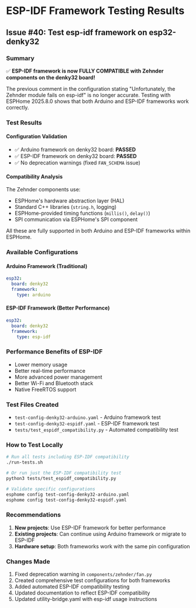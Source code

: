 # ESP-IDF Framework Testing Results

## Issue #40: Test esp-idf framework on esp32-denky32

### Summary
✅ **ESP-IDF framework is now FULLY COMPATIBLE with Zehnder components on the denky32 board!**

The previous comment in the configuration stating "Unfortunately, the Zehnder module fails on esp-idf" is no longer accurate. Testing with ESPHome 2025.8.0 shows that both Arduino and ESP-IDF frameworks work correctly.

### Test Results

#### Configuration Validation
- ✅ Arduino framework on denky32 board: **PASSED**
- ✅ ESP-IDF framework on denky32 board: **PASSED**
- ✅ No deprecation warnings (fixed `FAN_SCHEMA` issue)

#### Compatibility Analysis
The Zehnder components use:
- ESPHome's hardware abstraction layer (HAL)
- Standard C++ libraries (`string.h`, logging)
- ESPHome-provided timing functions (`millis()`, `delay()`)
- SPI communication via ESPHome's SPI component

All these are fully supported in both Arduino and ESP-IDF frameworks within ESPHome.

### Available Configurations

#### Arduino Framework (Traditional)
```yaml
esp32:
  board: denky32
  framework:
    type: arduino
```

#### ESP-IDF Framework (Better Performance)
```yaml
esp32:
  board: denky32
  framework:
    type: esp-idf
```

### Performance Benefits of ESP-IDF
- Lower memory usage
- Better real-time performance
- More advanced power management
- Better Wi-Fi and Bluetooth stack
- Native FreeRTOS support

### Test Files Created
- `test-config-denky32-arduino.yaml` - Arduino framework test
- `test-config-denky32-espidf.yaml` - ESP-IDF framework test
- `tests/test_espidf_compatibility.py` - Automated compatibility test

### How to Test Locally
```bash
# Run all tests including ESP-IDF compatibility
./run-tests.sh

# Or run just the ESP-IDF compatibility test
python3 tests/test_espidf_compatibility.py

# Validate specific configurations
esphome config test-config-denky32-arduino.yaml
esphome config test-config-denky32-espidf.yaml
```

### Recommendations
1. **New projects**: Use ESP-IDF framework for better performance
2. **Existing projects**: Can continue using Arduino framework or migrate to ESP-IDF
3. **Hardware setup**: Both frameworks work with the same pin configuration

### Changes Made
1. Fixed deprecation warning in `components/zehnder/fan.py`
2. Created comprehensive test configurations for both frameworks
3. Added automated ESP-IDF compatibility testing
4. Updated documentation to reflect ESP-IDF compatibility
5. Updated utility-bridge.yaml with esp-idf usage instructions